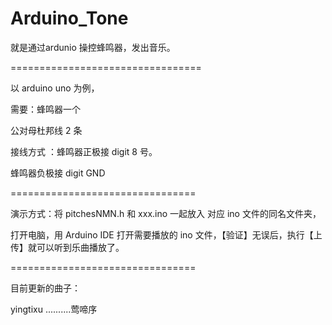 # Arduino_Tone


就是通过ardunio 操控蜂鸣器，发出音乐。

=================================

以 arduino uno 为例，

需要：蜂鸣器一个

   公对母杜邦线 2 条


接线方式 ：蜂鸣器正极接 digit 8 号。
          
   蜂鸣器负极接 digit GND 
    
================================  
    

演示方式：将 pitchesNMN.h 和 xxx.ino 一起放入 对应 ino 文件的同名文件夹，

   打开电脑，用 Arduino IDE 打开需要播放的 ino 文件，【验证】无误后，执行【上传】就可以听到乐曲播放了。

================================

目前更新的曲子：

yingtixu ..........莺啼序 
